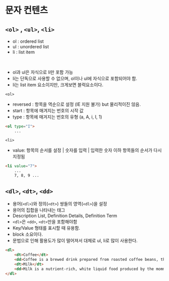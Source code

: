 # 문자 컨텐츠
## `<ol>` , `<ul>`, `<li>`

- ol : ordered list
- ul : unordered list
- li : list item

<br>

- ol과 ul은 자식으로 li만 포함 가능
- li는 단독으로 사용할 수 없으며, ol이나 ul에 자식으로 포함되어야 함.
- li는 list item 요소이지만, 크게보면 블럭요소이다. 

`<ol>`
- reversed : 항목을 역순으로 설정 (IE 지원 불가) but 물리적이진 않음.
- start : 항목에 매겨지는 번호의 시작 값
- type : 항목에 매겨지는 번호의 유형 (a, A, i, I, 1)

```html
<ol type="I">
    ...
```

`<li>`
- value: 항목의 순서를 설정 | 숫자를 입력 | 입력한 숫자 이하 항목들의 순서가 다시 지정됨
```html
<li value="7">
    ...
    7, 8, 9 ...
```

## `<dl>`, `<dt>`, `<dd>`
- 용어(`<dl>`)와 정의(`<dt>`) 쌍들의 영역(`<dl>`)을 설정
- 용어의 집합을 나타내는 태그
- Description List, Definition Details, Definition Term
- `<dl>`은 `<dd>`, `<dt>`만을 포함해야함
- Key/Value 형태를 표시할 때 유용함.
- block 소요이다.
- 문법으로 인해 활용도가 많이 떨어져서 대체로 ul, li로 많이 사용한다.
```html
<dl>
    <dt>Coffee</dt>
    <dd>Coffee is a brewed drink prepared from roasted coffee beans, the seeds of berries from certain coffea species.</dd>
    <dt>Milk</dt>
    <dd>Milk is a nutrient-rich, white liquid food produced by the mommary glands of mommals.</dd>
</dl>
```